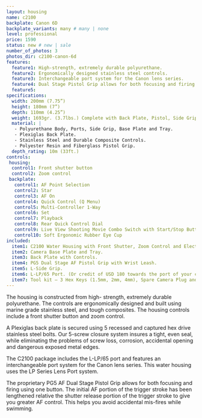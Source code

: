 ```yaml
---
layout: housing
name: c2100
backplate: Canon 6D
backplate_variants: many # many | none
level: professional
price: 1590
status: new # new | sale
number_of_photos: 3
photos_dir: c2100-canon-6d
features:
  feature1: High-strength, extremely durable polyurethane.
  feature2: Ergonomically designed stainless steel controls.
  feature3: Interchangeable port system for the Canon lens series.
  feature4: Dual Stage Pistol Grip allows for both focusing and firing using one button.
  feature5:
specifications:
  width: 200mm (7.75”)
  height: 180mm (7”)
  depth: 110mm (4.25”)
  weight: 1693gr. (3.7lbs.) Complete with Back Plate, Pistol, Side Grip and Port.
  material: |
   - Polyurethane Body, Ports, Side Grip, Base Plate and Tray.
   - Plexiglas Back Plate.
   - Stainless Steel and Durable Composite Controls.
   - Polyester Resin and Fiberglass Pistol Grip.
  depth_rating: 10m (33ft.)
controls:
 housing:
  control1: Front shutter button
  control2: Zoom control
 backplate:
   control1: AF Point Selection
   control2: Star
   control3: AF On
   control4: Quick Control (Q Menu)
   control5: Multi-Controller 1-Way
   control6: Set
   control7: Playback
   control8: Rear Quick Control Dial
   control9: Live View Shooting Movie Combo Switch with Start/Stop Button
   control10: Soft Ergonomic Rubber Eye Cup
included:
  item1: C2100 Water Housing with Front Shutter, Zoom Control and Electronic Cabling.
  item2: Camera Base Plate and Tray.
  item3: Back Plate with Controls.
  item4: PG5 Dual Stage AF Pistol Grip with Wrist Leash.
  item5: L-Side Grip.
  item6: L-LP/65 Port. (Or credit of USD 180 towards the port of your choice).
  item7: Tool kit – 3 Hex Keys (1.5mm, 2mm, 4mm), Spare Camera Plug and ILS Switch, 2 Spare 5x16 SS Hex screws, 2 spare 5x12mm SS Flat Head Machine Screws, Packet of Marine Grease.
---
```

The housing is constructed from high- strength, extremely durable polyurethane. The controls are ergonomically designed and built using marine grade stainless steel, and tough composites. The housing controls include a front shutter button and zoom control.

A Plexiglas back plate is secured using 5 recessed and captured hex drive stainless steel bolts. Our 5-screw closure system insures a tight, even seal, while eliminating the problems of screw loss, corrosion, accidental opening and dangerous exposed metal edges.

The C2100 package includes the L-LP/65 port and features an interchangeable port system for the Canon lens series. This water housing uses the LP Series Lens Port system.

The proprietary PG5 AF Dual Stage Pistol Grip allows for both focusing and firing using one button. The initial AF portion of the trigger stroke has been lengthened relative the shutter release portion of the trigger stroke to give you greater AF control. This helps you avoid accidental mis-fires while swimming.
